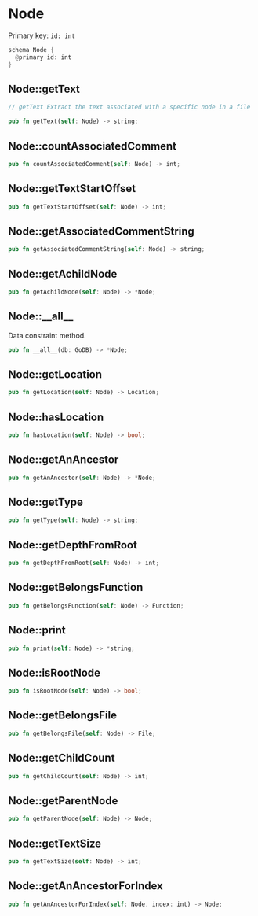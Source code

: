 # Node

Primary key: `id: int`

```rust
schema Node {
  @primary id: int
}
```
## Node::getText

```java
// getText Extract the text associated with a specific node in a file
```
```rust
pub fn getText(self: Node) -> string;
```
## Node::countAssociatedComment

```rust
pub fn countAssociatedComment(self: Node) -> int;
```
## Node::getTextStartOffset

```rust
pub fn getTextStartOffset(self: Node) -> int;
```
## Node::getAssociatedCommentString

```rust
pub fn getAssociatedCommentString(self: Node) -> string;
```
## Node::getAchildNode

```rust
pub fn getAchildNode(self: Node) -> *Node;
```
## Node::\_\_all\_\_

Data constraint method.

```rust
pub fn __all__(db: GoDB) -> *Node;
```
## Node::getLocation

```rust
pub fn getLocation(self: Node) -> Location;
```
## Node::hasLocation

```rust
pub fn hasLocation(self: Node) -> bool;
```
## Node::getAnAncestor

```rust
pub fn getAnAncestor(self: Node) -> *Node;
```
## Node::getType

```rust
pub fn getType(self: Node) -> string;
```
## Node::getDepthFromRoot

```rust
pub fn getDepthFromRoot(self: Node) -> int;
```
## Node::getBelongsFunction

```rust
pub fn getBelongsFunction(self: Node) -> Function;
```
## Node::print

```rust
pub fn print(self: Node) -> *string;
```
## Node::isRootNode

```rust
pub fn isRootNode(self: Node) -> bool;
```
## Node::getBelongsFile

```rust
pub fn getBelongsFile(self: Node) -> File;
```
## Node::getChildCount

```rust
pub fn getChildCount(self: Node) -> int;
```
## Node::getParentNode

```rust
pub fn getParentNode(self: Node) -> Node;
```
## Node::getTextSize

```rust
pub fn getTextSize(self: Node) -> int;
```
## Node::getAnAncestorForIndex

```rust
pub fn getAnAncestorForIndex(self: Node, index: int) -> Node;
```
